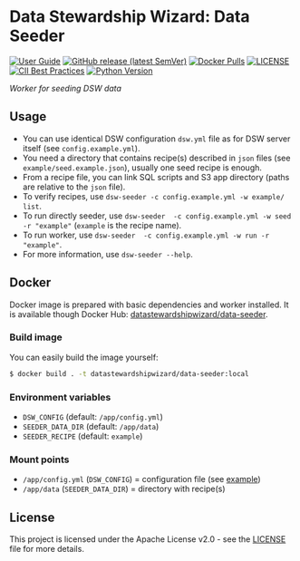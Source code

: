 # Data Stewardship Wizard: Data Seeder

[![User Guide](https://img.shields.io/badge/docs-User%20Guide-informational)](https://guide.ds-wizard.org)
[![GitHub release (latest SemVer)](https://img.shields.io/github/v/release/ds-wizard/pydsw)](https://github.com/ds-wizard/pydsw/releases)
[![Docker Pulls](https://img.shields.io/docker/pulls/datastewardshipwizard/data-seeder)](https://hub.docker.com/r/datastewardshipwizard/data-seeder)
[![LICENSE](https://img.shields.io/github/license/ds-wizard/pydsw)](LICENSE)
[![CII Best Practices](https://bestpractices.coreinfrastructure.org/projects/4975/badge)](https://bestpractices.coreinfrastructure.org/projects/4975)
[![Python Version](https://img.shields.io/badge/Python-%E2%89%A5%203.9-blue)](https://python.org)

*Worker for seeding DSW data*

## Usage

-  You can use identical DSW configuration `dsw.yml` file as for DSW server itself (see `config.example.yml`). 
-  You need a directory that contains recipe(s) described in `json` files (see `example/seed.example.json`), usually one seed recipe is enough.
-  From a recipe file, you can link SQL scripts and S3 app directory (paths are relative to the `json` file).
-  To verify recipes, use `dsw-seeder -c config.example.yml -w example/ list`.
-  To run directly seeder, use `dsw-seeder  -c config.example.yml -w seed -r "example"` (`example` is the recipe name).
-  To run worker, use `dsw-seeder  -c config.example.yml -w run -r "example"`.
-  For more information, use `dsw-seeder --help`.

## Docker

Docker image is prepared with basic dependencies and worker installed. It is available though Docker Hub: [datastewardshipwizard/data-seeder](https://hub.docker.com/r/datastewardshipwizard/data-seeder).

### Build image

You can easily build the image yourself:

```bash
$ docker build . -t datastewardshipwizard/data-seeder:local
```

### Environment variables

-  `DSW_CONFIG` (default: `/app/config.yml`)
-  `SEEDER_DATA_DIR` (default: `/app/data`)
-  `SEEDER_RECIPE` (default: `example`)

### Mount points

-  `/app/config.yml` (`DSW_CONFIG`) = configuration file (see [example](config.example.yml))
-  `/app/data` (`SEEDER_DATA_DIR`) = directory with recipe(s)

## License

This project is licensed under the Apache License v2.0 - see the
[LICENSE](LICENSE) file for more details.
